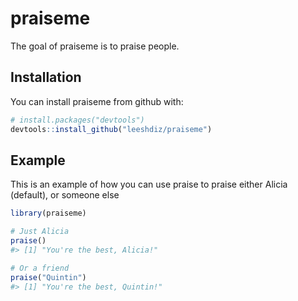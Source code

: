 
<!-- README.md is generated from README.Rmd. Please edit that file -->
praiseme
========

The goal of praiseme is to praise people.

Installation
------------

You can install praiseme from github with:

``` r
# install.packages("devtools")
devtools::install_github("leeshdiz/praiseme")
```

Example
-------

This is an example of how you can use praise to praise either Alicia (default), or someone else

``` r
library(praiseme)

# Just Alicia
praise()
#> [1] "You're the best, Alicia!"

# Or a friend
praise("Quintin")
#> [1] "You're the best, Quintin!"
```
